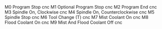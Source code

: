 M0	Program Stop 	cnc
M1	Optional Program Stop 	cnc
M2	Program End 	cnc
M3	Spindle On, Clockwise 	cnc
M4	Spindle On, Counterclockwise 	cnc
M5	Spindle Stop 	cnc
M6	Tool Change (T)	cnc
M7	Mist Coolant On 	cnc
M8	Flood Coolant On 	cnc
M9	Mist And Flood Coolant Off 	cnc

